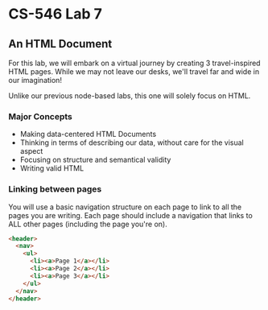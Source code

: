 # CS-546 Lab 7
## An HTML Document

For this lab, we will embark on a virtual journey by creating 3 travel-inspired HTML pages. While we may not leave our desks, we'll travel far and wide in our imagination!

Unlike our previous node-based labs, this one will solely focus on HTML.

### Major Concepts

- Making data-centered HTML Documents
- Thinking in terms of describing our data, without care for the visual aspect
- Focusing on structure and semantical validity
- Writing valid HTML

### Linking between pages
You will use a basic navigation structure on each page to link to all the pages you are writing. Each page should include a navigation that links to ALL other pages (including the page you're on).

```html
<header>
  <nav>
    <ul>
      <li><a>Page 1</a></li>
      <li><a>Page 2</a></li>
      <li><a>Page 3</a></li>
    </ul>
  </nav>
</header>
